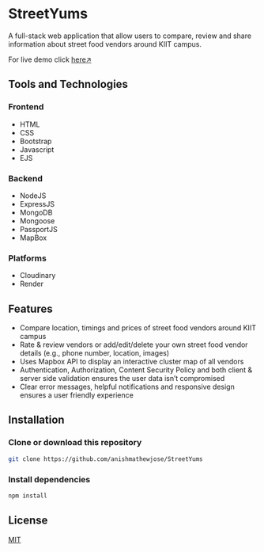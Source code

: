 # StreetYums
A full-stack web application that allow users to compare, review and share information about street food vendors around KIIT campus.

For live demo click [here↗](https://streetyums.onrender.com/)
## Tools and Technologies
### Frontend
* HTML
* CSS
* Bootstrap
* Javascript
* EJS
### Backend
* NodeJS
* ExpressJS
* MongoDB
* Mongoose
* PassportJS
* MapBox
### Platforms
* Cloudinary
* Render

## Features
* Compare location, timings and prices of street food vendors around KIIT campus
* Rate & review vendors or add/edit/delete your own street food vendor details (e.g., phone number, location,
images)
* Uses Mapbox API to display an interactive cluster map of all vendors
* Authentication, Authorization, Content Security Policy and both client & server side validation ensures the
user data isn’t compromised
* Clear error messages, helpful notifications and responsive design ensures a user friendly experience

## Installation
### Clone or download this repository
```sh
git clone https://github.com/anishmathewjose/StreetYums
```
### Install dependencies
```sh
npm install
```

## License
[MIT](https://choosealicense.com/licenses/mit/)
